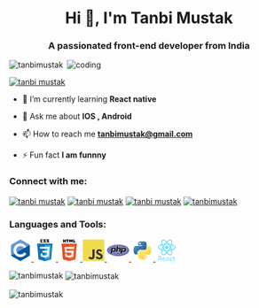 
<h1 align="center">Hi 👋, I'm Tanbi Mustak</h1>
<h3 align="center">A passionated  front-end developer from India</h3>
<img align="right" alt="coding" width="400" src="https://t4.ftcdn.net/jpg/03/13/40/45/360_F_313404541_e9YZ3pht6oEEkMXuhxTboqXA2B2ShNnC.jpg">



<p align="left"> <img src="https://komarev.com/ghpvc/?username=tanbimustak&label=Profile%20views&color=0e75b6&style=flat" alt="tanbimustak" /> </p>

<p align="left"> <a href="https://twitter.com/tanbi mustak" target="blank"><img src="https://img.shields.io/twitter/follow/tanbi mustak?logo=twitter&style=for-the-badge" alt="tanbi mustak" /></a> </p>

- 🌱 I’m currently learning **React native**

- 💬 Ask me about **IOS , Android**

- 📫 How to reach me **tanbimustak@gmail.com**

- ⚡ Fun fact **I am funnny**

<h3 align="left">Connect with me:</h3>
<p align="left">
<a href="https://twitter.com/tanbi mustak" target="blank"><img align="center" src="https://raw.githubusercontent.com/rahuldkjain/github-profile-readme-generator/master/src/images/icons/Social/twitter.svg" alt="tanbi mustak" height="30" width="40" /></a>
<a href="https://linkedin.com/in/tanbi mustak" target="blank"><img align="center" src="https://raw.githubusercontent.com/rahuldkjain/github-profile-readme-generator/master/src/images/icons/Social/linked-in-alt.svg" alt="tanbi mustak" height="30" width="40" /></a>
<a href="https://fb.com/tanbi mustak" target="blank"><img align="center" src="https://raw.githubusercontent.com/rahuldkjain/github-profile-readme-generator/master/src/images/icons/Social/facebook.svg" alt="tanbi mustak" height="30" width="40" /></a>
<a href="https://instagram.com/tanbimustak" target="blank"><img align="center" src="https://raw.githubusercontent.com/rahuldkjain/github-profile-readme-generator/master/src/images/icons/Social/instagram.svg" alt="tanbimustak" height="30" width="40" /></a>
</p>

<h3 align="left">Languages and Tools:</h3>
<p align="left"> <a href="https://www.cprogramming.com/" target="_blank" rel="noreferrer"> <img src="https://raw.githubusercontent.com/devicons/devicon/master/icons/c/c-original.svg" alt="c" width="40" height="40"/> </a> <a href="https://www.w3schools.com/css/" target="_blank" rel="noreferrer"> <img src="https://raw.githubusercontent.com/devicons/devicon/master/icons/css3/css3-original-wordmark.svg" alt="css3" width="40" height="40"/> </a> <a href="https://www.w3.org/html/" target="_blank" rel="noreferrer"> <img src="https://raw.githubusercontent.com/devicons/devicon/master/icons/html5/html5-original-wordmark.svg" alt="html5" width="40" height="40"/> </a> <a href="https://developer.mozilla.org/en-US/docs/Web/JavaScript" target="_blank" rel="noreferrer"> <img src="https://raw.githubusercontent.com/devicons/devicon/master/icons/javascript/javascript-original.svg" alt="javascript" width="40" height="40"/> </a> <a href="https://www.php.net" target="_blank" rel="noreferrer"> <img src="https://raw.githubusercontent.com/devicons/devicon/master/icons/php/php-original.svg" alt="php" width="40" height="40"/> </a> <a href="https://www.python.org" target="_blank" rel="noreferrer"> <img src="https://raw.githubusercontent.com/devicons/devicon/master/icons/python/python-original.svg" alt="python" width="40" height="40"/> </a> <a href="https://reactjs.org/" target="_blank" rel="noreferrer"> <img src="https://raw.githubusercontent.com/devicons/devicon/master/icons/react/react-original-wordmark.svg" alt="react" width="40" height="40"/> </a> </p>

<p><img align="left" src="https://github-readme-stats.vercel.app/api/top-langs?username=tanbimustak&show_icons=true&locale=en&layout=compact" alt="tanbimustak" /></p>

<p>&nbsp;<img align="center" src="https://github-readme-stats.vercel.app/api?username=tanbimustak&show_icons=true&locale=en" alt="tanbimustak" /></p>

<p><img align="center" src="https://github-readme-streak-stats.herokuapp.com/?user=tanbimustak&" alt="tanbimustak" /></p>
